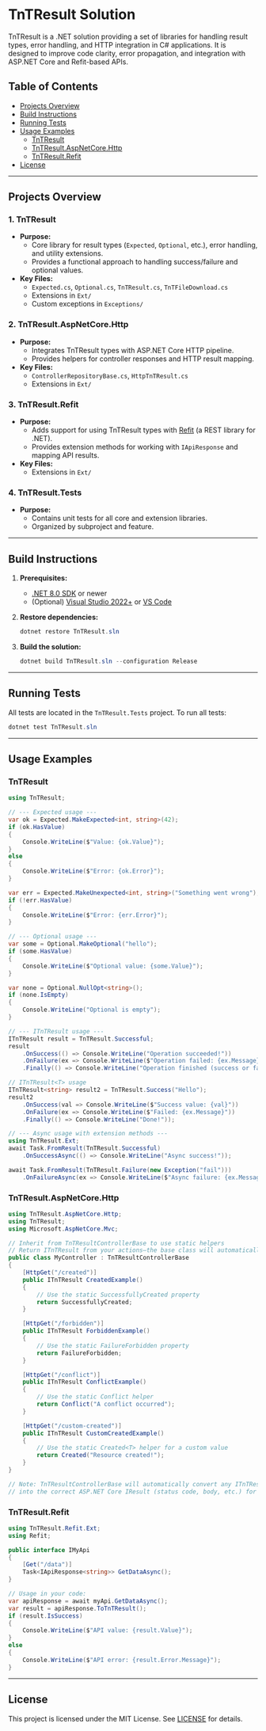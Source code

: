 # TnTResult Solution

TnTResult is a .NET solution providing a set of libraries for handling result types, error handling, and HTTP integration in C# applications. It is designed to improve code clarity, error propagation, and integration with ASP.NET Core and Refit-based APIs.

## Table of Contents
- [Projects Overview](#projects-overview)
- [Build Instructions](#build-instructions)
- [Running Tests](#running-tests)
- [Usage Examples](#usage-examples)
  - [TnTResult](#tntresult)
  - [TnTResult.AspNetCore.Http](#tntresultaspnetcorehttp)
  - [TnTResult.Refit](#tntresultrefit)
- [License](#license)

---

## Projects Overview

### 1. TnTResult
- **Purpose:**
  - Core library for result types (`Expected`, `Optional`, etc.), error handling, and utility extensions.
  - Provides a functional approach to handling success/failure and optional values.
- **Key Files:**
  - `Expected.cs`, `Optional.cs`, `TnTResult.cs`, `TnTFileDownload.cs`
  - Extensions in `Ext/`
  - Custom exceptions in `Exceptions/`

### 2. TnTResult.AspNetCore.Http
- **Purpose:**
  - Integrates TnTResult types with ASP.NET Core HTTP pipeline.
  - Provides helpers for controller responses and HTTP result mapping.
- **Key Files:**
  - `ControllerRepositoryBase.cs`, `HttpTnTResult.cs`
  - Extensions in `Ext/`

### 3. TnTResult.Refit
- **Purpose:**
  - Adds support for using TnTResult types with [Refit](https://github.com/reactiveui/refit) (a REST library for .NET).
  - Provides extension methods for working with `IApiResponse` and mapping API results.
- **Key Files:**
  - Extensions in `Ext/`

### 4. TnTResult.Tests
- **Purpose:**
  - Contains unit tests for all core and extension libraries.
  - Organized by subproject and feature.

---

## Build Instructions

1. **Prerequisites:**
   - [.NET 8.0 SDK](https://dotnet.microsoft.com/en-us/download/dotnet/8.0) or newer
   - (Optional) [Visual Studio 2022+](https://visualstudio.microsoft.com/) or [VS Code](https://code.visualstudio.com/)

2. **Restore dependencies:**
   ```powershell
   dotnet restore TnTResult.sln
   ```

3. **Build the solution:**
   ```powershell
   dotnet build TnTResult.sln --configuration Release
   ```

---

## Running Tests

All tests are located in the `TnTResult.Tests` project. To run all tests:

```powershell
dotnet test TnTResult.sln
```

---

## Usage Examples

### TnTResult

```csharp
using TnTResult;

// --- Expected usage ---
var ok = Expected.MakeExpected<int, string>(42);
if (ok.HasValue)
{
    Console.WriteLine($"Value: {ok.Value}");
}
else
{
    Console.WriteLine($"Error: {ok.Error}");
}

var err = Expected.MakeUnexpected<int, string>("Something went wrong");
if (!err.HasValue)
{
    Console.WriteLine($"Error: {err.Error}");
}

// --- Optional usage ---
var some = Optional.MakeOptional("hello");
if (some.HasValue)
{
    Console.WriteLine($"Optional value: {some.Value}");
}

var none = Optional.NullOpt<string>();
if (none.IsEmpty)
{
    Console.WriteLine("Optional is empty");
}

// --- ITnTResult usage ---
ITnTResult result = TnTResult.Successful;
result
    .OnSuccess(() => Console.WriteLine("Operation succeeded!"))
    .OnFailure(ex => Console.WriteLine($"Operation failed: {ex.Message}"))
    .Finally(() => Console.WriteLine("Operation finished (success or failure)"));

// ITnTResult<T> usage
ITnTResult<string> result2 = TnTResult.Success("Hello");
result2
    .OnSuccess(val => Console.WriteLine($"Success value: {val}"))
    .OnFailure(ex => Console.WriteLine($"Failed: {ex.Message}"))
    .Finally(() => Console.WriteLine("Done!"));

// --- Async usage with extension methods ---
using TnTResult.Ext;
await Task.FromResult(TnTResult.Successful)
    .OnSuccessAsync(() => Console.WriteLine("Async success!"));

await Task.FromResult(TnTResult.Failure(new Exception("fail")))
    .OnFailureAsync(ex => Console.WriteLine($"Async failure: {ex.Message}"));
```

### TnTResult.AspNetCore.Http

```csharp
using TnTResult.AspNetCore.Http;
using TnTResult;
using Microsoft.AspNetCore.Mvc;

// Inherit from TnTResultControllerBase to use static helpers
// Return ITnTResult from your actions—the base class will automatically convert it to an appropriate IResult for ASP.NET Core.
public class MyController : TnTResultControllerBase
{
    [HttpGet("/created")]
    public ITnTResult CreatedExample()
    {
        // Use the static SuccessfullyCreated property
        return SuccessfullyCreated;
    }

    [HttpGet("/forbidden")]
    public ITnTResult ForbiddenExample()
    {
        // Use the static FailureForbidden property
        return FailureForbidden;
    }

    [HttpGet("/conflict")]
    public ITnTResult ConflictExample()
    {
        // Use the static Conflict helper
        return Conflict("A conflict occurred");
    }

    [HttpGet("/custom-created")]
    public ITnTResult CustomCreatedExample()
    {
        // Use the static Created<T> helper for a custom value
        return Created("Resource created!");
    }
}

// Note: TnTResultControllerBase will automatically convert any ITnTResult returned from your action
// into the correct ASP.NET Core IResult (status code, body, etc.) for the HTTP response.
```

### TnTResult.Refit

```csharp
using TnTResult.Refit.Ext;
using Refit;

public interface IMyApi
{
    [Get("/data")]
    Task<IApiResponse<string>> GetDataAsync();
}

// Usage in your code:
var apiResponse = await myApi.GetDataAsync();
var result = apiResponse.ToTnTResult();
if (result.IsSuccess)
{
    Console.WriteLine($"API value: {result.Value}");
}
else
{
    Console.WriteLine($"API error: {result.Error.Message}");
}
```

---

## License

This project is licensed under the MIT License. See [LICENSE](LICENSE) for details.
